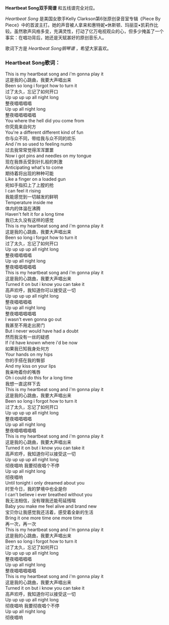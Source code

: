 

**Heartbeat Song双手简谱** 和五线谱完全对应。

_Heartbeat Song_ 是美国女歌手Kelly Clarkson第6张原创录音室专辑《Piece By
Piece》中的首波主打。她的声音被人拿来和惠特妮•休斯顿、玛丽亚•凯莉作比较。虽然歌声风格多变，充满灵性，打动了亿万电视观众的心，但多少掩盖了一个事实：在唱功背后，她还是天赋甚好的原创音乐人。

歌词下方是 _Heartbeat Song钢琴谱_ ，希望大家喜欢。

### Heartbeat Song歌词：

This is my heartbeat song and i'm gonna play it  
这是我的心跳曲，我要大声唱出来  
Been so long i forgot how to turn it  
过了太久，忘记了如何开口  
Up up up up all night long  
整夜唱唱唱唱  
Up up all night long  
整夜唱唱唱唱唱  
You where the hell did you come from  
你究竟来自何方  
You're a different different kind of fun  
你与众不同，带给我与众不同的欢乐  
And i'm so used to feeling numb  
过去我常常觉得浑浑噩噩  
Now i got pins and needles on my tongue  
现在我唇舌受到针扎般的刺激  
Anticipating what's to come  
期待着将出现的种种可能  
Like a finger on a loaded gun  
宛如手指扣上了上膛的抢  
I can feel it rising  
我能感觉到一切越发的鲜明  
Temperature inside me  
体内的体温在沸腾  
Haven't felt it for a long time  
我已太久没有这样的感觉  
This is my heartbeat song and i'm gonna play it  
这是我的心跳曲，我要大声唱出来  
Been so long i forgot how to turn it  
过了太久，忘记了如何开口  
Up up up up all night long  
整夜唱唱唱唱  
Up up all night long  
整夜唱唱唱唱唱  
This is my heartbeat song and i'm gonna play it  
这是我的心跳曲，我要大声唱出来  
Turned it on but i know you can take it  
高声欢呼，我知道你可以接受这一切  
Up up up up all night long  
整夜唱唱唱唱  
Up up all night long  
整夜唱唱唱唱唱  
I wasn't even gonna go out  
我甚至不用走出房门  
But i never would have had a doubt  
然而我没有一丝的疑惑  
If i'd have known where i'd be now  
如果我已知我身处何方  
Your hands on my hips  
你的手搭在我的臀部  
And my kiss on your lips  
我亲吻着你的嘴唇  
Oh i could do this for a long time  
我想一直这样下去  
This is my heartbeat song and i'm gonna play it  
这是我的心跳曲，我要大声唱出来  
Been so long i forgot how to turn it  
过了太久，忘记了如何开口  
Up up up up all night long  
整夜唱唱唱唱  
Up up all night long  
整夜唱唱唱唱唱  
This is my heartbeat song and i'm gonna play it  
这是我的心跳曲，我要大声唱出来  
Turned it on but i know you can take it  
高声欢呼，我知道你可以接受这一切  
Up up up up all night long  
彻夜唱响 我要彻夜唱个不停  
Up up all night long  
彻夜唱响  
Until tonight i only dreamed about you  
时至今日，我的梦境中也全是你  
I can't believe i ever breathed without you  
我无法相信，没有理我还能苟延残喘  
Baby you make me feel alive and brand new  
宝贝你让我感觉我还活着，感受着全新的生活  
Bring it one more time one more time  
再一次，再一次  
This is my heartbeat song and i'm gonna play it  
这是我的心跳曲，我要大声唱出来  
Been so long i forgot how to turn it  
过了太久，忘记了如何开口  
Up up up up all night long  
整夜唱唱唱唱  
Up up all night long  
整夜唱唱唱唱唱  
This is my heartbeat song and i'm gonna play it  
这是我的心跳曲，我要大声唱出来  
Turned it on but i know you can take it  
高声欢呼，我知道你可以接受这一切  
Up up up up all night long  
彻夜唱响 我要彻夜唱个不停  
Up up all night long  
彻夜唱响

